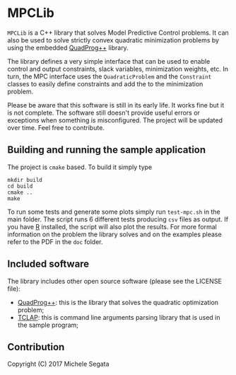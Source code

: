 # MPCLib

`MPCLib` is a C++ library that solves Model Predictive Control problems. It can
also be used to solve strictly convex quadratic minimization problems by using
the embedded [QuadProg++](https://github.com/liuq/QuadProgpp) library.

The library defines a very simple interface that can be used to enable control
and output constraints, slack variables, minimization weights, etc. In turn, the
MPC interface uses the `QuadraticProblem` and the `Constraint` classes to easily
define constraints and add the to the minimization problem.

Please be aware that this software is still in its early life. It works fine but
it is not complete. The software still doesn't provide useful errors or
exceptions when something is misconfigured. The project will be updated over
time. Feel free to contribute.

## Building and running the sample application

The project is `cmake` based. To build it simply type

```
mkdir build
cd build
cmake ..
make
```

To run some tests and generate some plots simply run `test-mpc.sh` in the main
folder. The script runs 6 different tests producing `csv` files as output. If
you have [R](https://www.r-project.org/) installed, the script will also plot
the results. For more formal information on the problem the library solves and
on the examples please refer to the PDF in the `doc` folder.

## Included software

The library includes other open source software (please see the LICENSE file):

 * [QuadProg++](https://github.com/liuq/QuadProgpp): this is the library that
   solves the quadratic optimization problem;
 * [TCLAP](https://github.com/eile/tclap): this is command line arguments
   parsing library that is used in the sample program;

## Contribution

Copyright (C) 2017 Michele Segata
